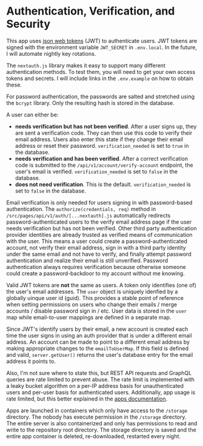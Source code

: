 # Authentication, Verification, and Security

This app uses [json web tokens](https://jwt.io/) (JWT) to authenticate users. JWT tokens are signed with the environment variable `JWT_SECRET` in `.env.local`. In the future, I will automate nightly key rotations.

The `nextauth.js` library makes it easy to support many different authentication methods. To test them, you will need to get your own access tokens and secrets. I will include links in the `.env.example` on how to obtain these.

For password authentication, the passwords are salted and stretched using the `bcrypt` library. Only the resulting hash is stored in the database.

A user can either be:

- **needs verification but has not been verified**. After a user signs up, they are sent a verification code. They can then use this code to verify their email address. Users also enter this state if they change their email address or reset their password. `verification_needed` is set to `true` in the database.
- **needs verification and has been verified**. After a correct verification code is submitted to the `/api/v1/account/verify-account` endpoint, the user's email is verified. `verification_needed` is set to `false` in the database.
- **does not need verification**. This is the default. `verification_needed` is set to `false` in the database.

Email verification is only needed for users signing in with password-based authentication. The `authorize(credentials, req)` method in `/src/pages/api/v1/auth/[...nextauth].js` automatically redirects password-authenticated users to the verify email address page if the user needs verification but has not been verified. Other third party authentication provider identities are already trusted as verified means of communication with the user. This means a user could create a password-authenticated account, not verify their email address, sign in with a third party identity under the same email and not have to verify, and finally attempt password authentication and realize their email is still unverified. Password authentication always requires verification because otherwise someone could create a password-backdoor to my account without me knowing.

Valid JWT tokens are **not** the same as users. A token only identifies (one of) the user's email addresses. The `user` object is uniquely idenfied by a globally uinque user id (guid). This provides a stable point of reference when setting permissions on users who change their emails / merge accounts / disable password sign in / etc. User data is stored in the `user` map while email-to-user mappings are defined in a separate map.

Since JWT's identify users by their email, a new account is created each time the user signs in using an auth provider that is under a different email address. An account can be made to point to a different email address by making appropriate changes to the `emailToUserMap`. If this field is defined and valid, `server.getUser()` returns the user's database entry for the email address it points to.

Also, I'm not sure where to state this, but REST API requests and GraphQL queries are rate limited to prevent abuse. The rate limit is implemented with a leaky bucket algorithm on a per-IP address basis for unauthenticated users and per-user basis for authenticated users. Additionally, app usage is rate limited, but this better explained in the [apps documentation](/docs/apps.md).

Apps are launched in containers which only have access to the `/storage` directory. The nobody has execute permission in the `/storage` directory. The entire server is also containerized and only has permissions to read and write to the repository root directory. The storage directory is saved and the entire app container is deleted, re-downloaded, restarted every night.
